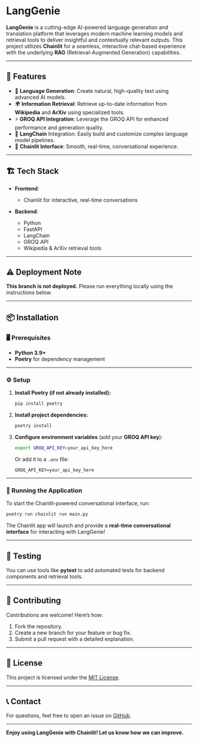 # LangGenie

**LangGenie** is a cutting-edge AI-powered language generation and translation platform that leverages modern machine learning models and retrieval tools to deliver insightful and contextually relevant outputs. This project utilizes **Chainlit** for a seamless, interactive chat-based experience with the underlying **RAG** (Retrieval-Augmented Generation) capabilities.

---

## 🌟 Features

* 🤖 **Language Generation**: Create natural, high-quality text using advanced AI models.
* 🌍 **Information Retrieval**: Retrieve up-to-date information from **Wikipedia** and **ArXiv** using specialized tools.
* ⚡️ **GROQ API Integration**: Leverage the GROQ API for enhanced performance and generation quality.
* 🧩 **LangChain** Integration: Easily build and customize complex language model pipelines.
* 💬 **Chainlit Interface**: Smooth, real-time, conversational experience.

---

## 🏗️ Tech Stack

* **Frontend**:

  * Chainlit for interactive, real-time conversations
* **Backend**:

  * Python
  * FastAPI
  * LangChain
  * GROQ API
  * Wikipedia & ArXiv retrieval tools

---

## ⚠️ Deployment Note

**This branch is not deployed.** Please run everything locally using the instructions below.

---

## 📦 Installation

### 🖥️ Prerequisites

* **Python 3.9+**
* **Poetry** for dependency management

---

### ⚙️ Setup

1. **Install Poetry (if not already installed):**

   ```bash
   pip install poetry
   ```

2. **Install project dependencies:**

   ```bash
   poetry install
   ```

3. **Configure environment variables** (add your **GROQ API key**):

   ```bash
   export GROQ_API_KEY=your_api_key_here
   ```

   Or add it to a `.env` file:

   ```env
   GROQ_API_KEY=your_api_key_here
   ```

---

### 🚀 Running the Application

To start the Chainlit-powered conversational interface, run:

```bash
poetry run chainlit run main.py
```

The Chainlit app will launch and provide a **real-time conversational interface** for interacting with LangGenie!

---

## 🧪 Testing

You can use tools like **pytest** to add automated tests for backend components and retrieval tools.

---

## 🙌 Contributing

Contributions are welcome! Here’s how:

1. Fork the repository.
2. Create a new branch for your feature or bug fix.
3. Submit a pull request with a detailed explanation.

---

## 📄 License

This project is licensed under the [MIT License](LICENSE).

---

## 📞 Contact

For questions, feel free to open an issue on [GitHub](https://github.com/amulyaprasanth/LangGenie).

---

**Enjoy using LangGenie with Chainlit! Let us know how we can improve.**
